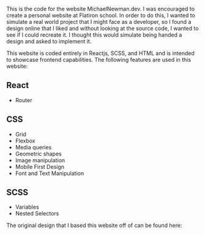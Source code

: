 This is the code for the website MichaelNewman.dev. I was encouraged to create a personal website at Flatiron school. In order to do this, I wanted to simulate a real world project that I might face as a developer, so I found a design online that I liked and without looking at the source code, I wanted to see if I could recreate it. I thought this would simulate being handed a design and asked to implement it.

This website is coded entirely in Reactjs, SCSS, and HTML and is intended to showcase frontend capabilities. The following features are used in this website:

## React
* Router

## CSS
* Grid
* Flexbox
* Media queries
* Geometric shapes
* Image manipulation
* Mobile First Design
* Font and Text Manipulation

## SCSS
* Variables
* Nested Selectors

The original design that I based this website off of can be found here:


